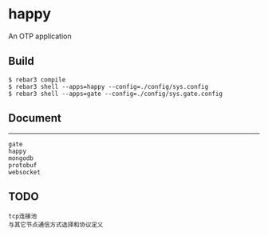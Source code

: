 happy
=====

An OTP application

Build
-----

    $ rebar3 compile
    $ rebar3 shell --apps=happy --config=./config/sys.config
    $ rebar3 shell --apps=gate --config=./config/sys.gate.config

## Document
-----
    gate
    happy
    mongodb
    protobuf
    websocket

TODO
-----
    tcp连接池
    与其它节点通信方式选择和协议定义
